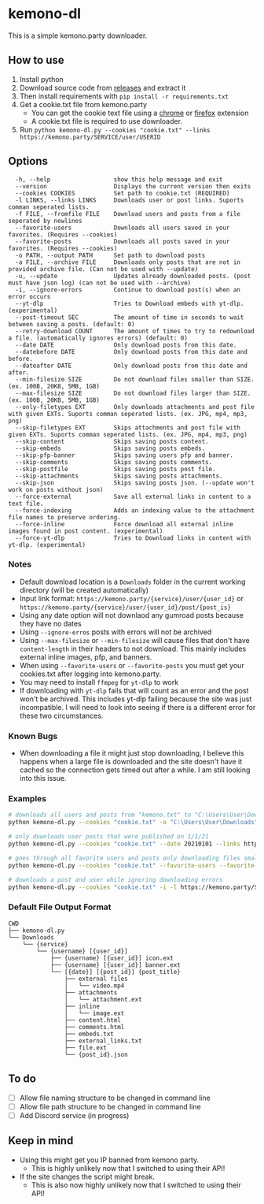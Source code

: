 # kemono-dl
This is a simple kemono.party downloader.

## How to use
1.  Install python
2.  Download source code from [releases](https://github.com/AplhaSlayer1964/Kemono.party-Downloader/releases) and extract it
3.  Then install requirements with  `pip install -r requirements.txt`
4. Get a cookie.txt file from kemono.party 
   - You can get the cookie text file using a [chrome](https://chrome.google.com/webstore/detail/get-cookiestxt/bgaddhkoddajcdgocldbbfleckgcbcid?hl=en) or [firefox](https://addons.mozilla.org/en-US/firefox/addon/cookies-txt/) extension
   - A cookie.txt file is required to use downloader.
5.  Run `python kemono-dl.py --cookies "cookie.txt" --links https://kemono.party/SERVICE/user/USERID`

## Options
```
  -h, --help                  show this help message and exit
  --version                   Displays the current version then exits
  --cookies COOKIES           Set path to cookie.txt (REQUIRED)
  -l LINKS, --links LINKS     Downloads user or post links. Suports comman seperated lists.
  -f FILE, --fromfile FILE    Download users and posts from a file seperated by newlines
  --favorite-users            Downloads all users saved in your favorites. (Requires --cookies)
  --favorite-posts            Downloads all posts saved in your favorites. (Requires --cookies)
  -o PATH, --output PATH      Set path to download posts
  -a FILE, --archive FILE     Downloads only posts that are not in provided archive file. (Can not be used with --update)
  -u, --update                Updates already downloaded posts. (post must have json log) (can not be used with --archive)
  -i, --ignore-errors         Continue to download post(s) when an error occurs
  --yt-dlp                    Tries to Download embeds with yt-dlp. (experimental)
  --post-timeout SEC          The amount of time in seconds to wait between saving a posts. (default: 0)
  --retry-download COUNT      The amount of times to try to redownload a file. (automatically ignores errors) (default: 0)
  --date DATE                 Only download posts from this date.
  --datebefore DATE           Only download posts from this date and before.
  --dateafter DATE            Only download posts from this date and after.
  --min-filesize SIZE         Do not download files smaller than SIZE. (ex. 100B, 20KB, 5MB, 1GB)
  --max-filesize SIZE         Do not download files larger than SIZE. (ex. 100B, 20KB, 5MB, 1GB)
  --only-filetypes EXT        Only downloads attachments and post file with given EXTs. Suports comman seperated lists. (ex. JPG, mp4, mp3, png)
  --skip-filetypes EXT        Skips attachments and post file with given EXTs. Suports comman seperated lists. (ex. JPG, mp4, mp3, png)
  --skip-content              Skips saving posts content.
  --skip-embeds               Skips saving posts embeds.
  --skip-pfp-banner           Skips saving users pfp and banner.
  --skip-comments             Skips saving posts comments.
  --skip-postfile             Skips saving posts post file.
  --skip-attachments          Skips saving posts attachments.
  --skip-json                 Skips saving posts json. (--update won't work on posts without json)
  --force-external            Save all external links in content to a text file.
  --force-indexing            Adds an indexing value to the attachment file names to preserve ordering.
  --force-inline              Force download all external inline images found in post content. (experimental)
  --force-yt-dlp              Tries to Download links in content with yt-dlp. (experimental)
```
### Notes
-  Default download location is a `Downloads` folder in the current working directory (will be created automatically)
-  Input link format: `https://kemono.party/{service}/user/{user_id}` or `https://kemono.party/{service}/user/{user_id}/post/{post_is}`
-  Using any date option will not downlaod any gumroad posts because they have no dates
-  Using `--ignore-erros` posts with errors will not be archived
-  Using `--max-filesize` or `--min-filesize` will cause files that don't have `content-length` in their headers to not download. This mainly includes external inline images, pfp, and banners.
-  When using `--favorite-users` or `--favorite-posts` you must get your cookies.txt after logging into kemono.party.
-  You may need to install `ffmpeg` for `yt-dlp` to work
-  If downloading with `yt-dlp` fails that will count as an error and the post won't be archived. This includes yt-dlp failing because the site was just incompatible. I will need to look into seeing if there is a different error for these two circumstances.

### Known Bugs
- When downloading a file it might just stop downloading, I believe this happens when a large file is downloaded and the site doesn't have it cached so the connection gets timed out after a while. I am still looking into this issue.

### Examples
```bash
# downloads all users and posts from "kemono.txt" to "C:\Users\User\Downloads" while skipping saved posts in "archive.txt"
python kemono-dl.py --cookies "cookie.txt" -o "C:\Users\User\Downloads" --archive "archive.txt" --fromfile "kemono.txt"

# only downloads user posts that were published on 1/1/21
python kemono-dl.py --cookies "cookie.txt" --date 20210101 --links https://kemono.party/SERVICE/user/USERID

# goes through all favorite users and posts only downloading files smaller than 100MB 
python kemono-dl.py --cookies "cookie.txt" --favorite-users --favorite-posts --max-filesize 100MB

# downloads a post and user while ignoring downloading errors
python kemono-dl.py --cookies "cookie.txt" -i -l https://kemono.party/SERVICE/user/USERID/post/POSTID,https://kemono.party/SERVICE/user/USERID
```

### Default File Output Format
```
CWD
├── kemono-dl.py
└── Downloads
    └── {service}
        └── {username} [{user_id}]
            ├── {username} [{user_id}] icon.ext
            ├── {username} [{user_id}] banner.ext
            └── [{date}] [{post_id}] {post_title}
                ├── external files
                │   └── video.mp4
                ├── attachments
                │   └── attachment.ext
                ├── inline
                │   └── image.ext
                ├── content.html
                ├── comments.html
                ├── embeds.txt
                ├── external_links.txt
                ├── file.ext
                └── {post_id}.json
```

## To do
- [ ] Allow file naming structure to be changed in command line
- [ ] Allow file path structure to be changed in command line
- [ ] Add Discord service (in progress)

## Keep in mind
- Using this might get you IP banned from kemono party.
  - This is highly unlikely now that I switched to using their API!
- If the site changes the script might break.
   - This is also now highly unlikely now that I switched to using their API!
